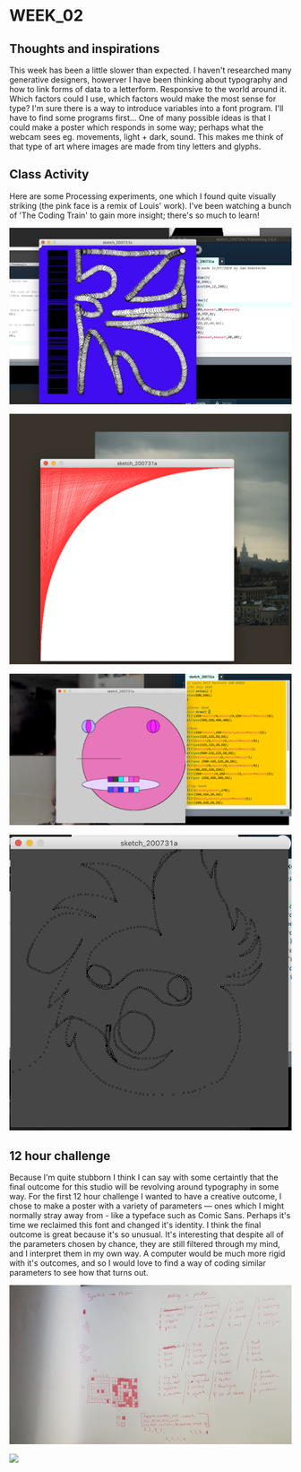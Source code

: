 # WEEK_02


## Thoughts and inspirations

This week has been a little slower than expected. I haven't researched many generative designers, howerver I have been thinking about typography and how to link forms of data to a letterform. Responsive to the world around it. Which factors could I use, which factors would make the most sense for type? I'm sure there is a way to introduce variables into a font program. I'll have to find some programs first... One of many possible ideas is that I could make a poster which responds in some way; perhaps what the webcam sees eg. movements, light + dark, sound. This makes me think of that type of art where images are made from tiny letters and glyphs.


## Class Activity

Here are some Processing experiments, one which I found quite visually striking (the pink face is a remix of Louis' work). I've been watching a bunch of 'The Coding Train' to gain more insight; there's so much to learn!

![](Screen%20Shot%202020-08-06%20at%2011.13.01%20am.png)      <br/>

![](Screen%20Shot%202020-08-06%20at%2011.12.26%20am.png)      <br/>

![](Screen%20Shot%202020-07-31%20at%203.07.26%20pm.png)      <br/>

![](Screen%20Shot%202020-07-31%20at%2012.27.13%20pm.png)      <br/>

## 12 hour challenge

Because I'm quite stubborn I think I can say with some certaintly that the final outcome for this studio will be revolving around typography in some way. For the first 12 hour challenge I wanted to have a creative outcome, I chose to make a poster with a variety of parameters — ones which I might normally stray away from - like a typeface such as Comic Sans. Perhaps it's time we reclaimed this font and changed it's identity. I think the final outcome is great because it's so unusual. It's interesting that despite all of the parameters chosen by chance, they are still filtered through my mind, and I interpret them in my own way. A computer would be much more rigid with it's outcomes, and so I would love to find a way of coding similar parameters to see how that turns out.

![](20200731_100951.jpg) <br/>

![](finalposter.jpg)   <br/>

